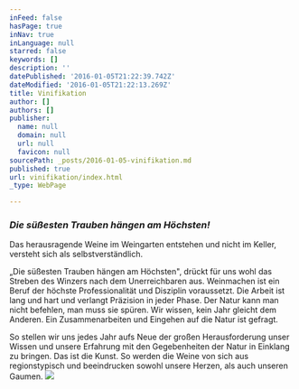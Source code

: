 ```yaml
---
inFeed: false
hasPage: true
inNav: true
inLanguage: null
starred: false
keywords: []
description: ''
datePublished: '2016-01-05T21:22:39.742Z'
dateModified: '2016-01-05T21:22:13.269Z'
title: Vinifikation
author: []
authors: []
publisher:
  name: null
  domain: null
  url: null
  favicon: null
sourcePath: _posts/2016-01-05-vinifikation.md
published: true
url: vinifikation/index.html
_type: WebPage

---
```

### _Die süßesten Trauben hängen am Höchsten!_

Das herausragende Weine im Weingarten entstehen und nicht im Keller, versteht sich als selbstverständlich.

„Die süßesten Trauben hängen am Höchsten", drückt für uns wohl das Streben des Winzers nach dem Unerreichbaren aus. Weinmachen ist ein Beruf der höchste Professionalität und Disziplin voraussetzt. Die Arbeit ist lang und hart und verlangt Präzision in jeder Phase. Der Natur kann man nicht befehlen, man muss sie spüren. Wir wissen, kein Jahr gleicht dem Anderen. Ein Zusammenarbeiten und Eingehen auf die Natur ist gefragt.

So stellen wir uns jedes Jahr aufs Neue der großen Herausforderung unser Wissen und unsere Erfahrung mit den Gegebenheiten der Natur in Einklang zu bringen. Das ist die Kunst. So werden die Weine von sich aus regionstypisch und beeindrucken sowohl unsere Herzen, als auch unseren Gaumen.
![](https://the-grid-user-content.s3-us-west-2.amazonaws.com/c3b2615c-b389-45ad-8366-838ce7ae384c.jpg)
